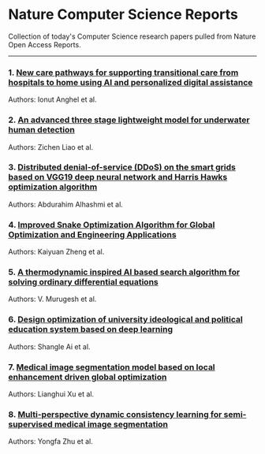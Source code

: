 # Nature Computer Science Reports

Collection of today's Computer Science research papers pulled from Nature Open Access Reports.

---

### 1. [New care pathways for supporting transitional care from hospitals to home using AI and personalized digital assistance](https://www.nature.com/articles/s41598-025-03332-w)

Authors: Ionut Anghel et al.

### 2. [An advanced three stage lightweight model for underwater human detection](https://www.nature.com/articles/s41598-025-03677-2)

Authors: Zichen Liao et al.

### 3. [Distributed denial-of-service (DDoS) on the smart grids based on VGG19 deep neural network and Harris Hawks optimization algorithm](https://www.nature.com/articles/s41598-025-03354-4)

Authors: Abdurahim Alhashmi et al.

### 4. [Improved Snake Optimization Algorithm for Global Optimization and Engineering Applications](https://www.nature.com/articles/s41598-025-01299-2)

Authors: Kaiyuan Zheng et al.

### 5. [A thermodynamic inspired AI based search algorithm for solving ordinary differential equations](https://www.nature.com/articles/s41598-025-03093-6)

Authors: V. Murugesh et al.

### 6. [Design optimization of university ideological and political education system based on deep learning](https://www.nature.com/articles/s41598-025-02991-z)

Authors: Shangle Ai et al.

### 7. [Medical image segmentation model based on local enhancement driven global optimization](https://www.nature.com/articles/s41598-025-02393-1)

Authors: Lianghui Xu et al.

### 8. [Multi-perspective dynamic consistency learning for semi-supervised medical image segmentation](https://www.nature.com/articles/s41598-025-03124-2)

Authors: Yongfa Zhu et al.

